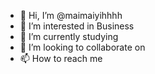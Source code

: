 - 👋 Hi, I’m @maimaiyihhhh
- 👀 I’m interested in Business
- 🌱 I’m currently studying
- 💞️ I’m looking to collaborate on
- 📫 How to reach me 

<!---
maimaiyihhhh/maimaiyihhhh is a ✨ special ✨ repository because its `README.md` (this file) appears on your GitHub profile.
You can click the Preview link to take a look at your changes.
--->
